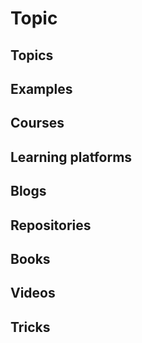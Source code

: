 # Topic

## Topics 

## Examples

## Courses

## Learning platforms

## Blogs

## Repositories

## Books

## Videos

## Tricks